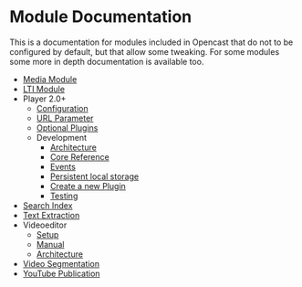 # Module Documentation

This is a documentation for modules included in Opencast that do not to be configured by default, but that allow some
tweaking. For some modules some more in depth documentation is available too.

 - [Media Module](mediamodule.configuration.md)
 - [LTI Module](ltimodule.md)
 - Player 2.0+
    - [Configuration](player.configuration.md)
    - [URL Parameter](player.url.parameter.md)
    - [Optional Plugins](player.plugins.md)
    - Development
      - [Architecture](player.architecture.md)
      - [Core Reference](player.core.reference.md)
      - [Events](player.events.md)
      - [Persistent local storage](player.storage.md)
      - [Create a new Plugin](player.plugin.development.md)
      - [Testing](player.testing.md)
 - [Search Index](searchindex.md)
 - [Text Extraction](textextraction.md)
 - Videoeditor
    - [Setup](videoeditor.setup.md)
    - [Manual](videoeditor.manual.md)
    - [Architecture](videoeditor.architecture.md)
 - [Video Segmentation](videosegmentation.md)
 - [YouTube Publication](youtubepublication.md)

